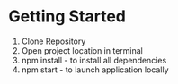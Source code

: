 # Getting Started 

1. Clone Repository
2. Open project location in terminal 
3. npm install - to install all dependencies
4. npm start - to launch application locally
